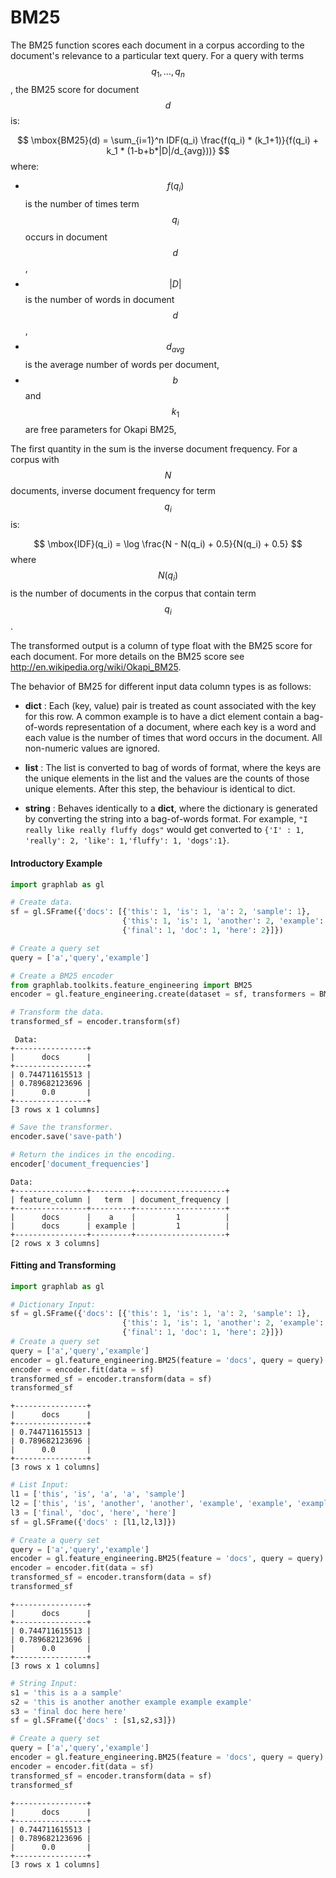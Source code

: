 # BM25

The BM25 function scores each document in a corpus according to the document's
relevance to a particular text query. For a query with terms $$q_1, \ldots,
q_n$$, the BM25 score for document $$d$$ is:
 
$$
    \mbox{BM25}(d) = \sum_{i=1}^n IDF(q_i) \frac{f(q_i) * (k_1+1)}{f(q_i) + k_1 * (1-b+b*|D|/d_{avg}))}
$$
where:
* $$f(q_i)$$ is the number of times term $$q_i$$ occurs in document $$d$$,
* $$|D|$$ is the number of words in document $$d$$,
* $$d_{avg}$$ is the average number of words per document,
* $$b$$ and $$k_1$$ are free parameters for Okapi BM25,

The first quantity in the sum is the inverse document frequency. For a corpus
with $$N$$ documents, inverse document frequency for term $$q_i$$ is:

$$
    \mbox{IDF}(q_i) = \log \frac{N - N(q_i) + 0.5}{N(q_i) + 0.5}
$$
where $$N(q_i)$$ is the number of documents in the corpus that contain term $$q_i$$.

The transformed output is a column of type float with the BM25 score for each
document. For more details on the BM25 score see
http://en.wikipedia.org/wiki/Okapi_BM25.

The behavior of BM25 for different input data column types is as follows:

* **dict** : Each (key, value) pair is treated as count associated with the key for this row. 
A common example is to have a dict element contain a bag-of-words representation of a document, where each key is a word and each value is the number of times that word occurs in the document. 
All non-numeric values are ignored.

* **list** : The list is converted to bag of words of format, where the keys are the unique elements in the list and the values are the counts of those unique elements. 
After this step, the behaviour is identical to dict.

* **string** : Behaves identically to a **dict**, where the dictionary is generated by converting the string into a bag-of-words format. 
For example, ```"I really like really fluffy dogs"``` would get converted to ```{'I' : 1, 'really': 2, 'like': 1,'fluffy': 1, 'dogs':1}```.


#### Introductory Example

```python
import graphlab as gl

# Create data.
sf = gl.SFrame({'docs': [{'this': 1, 'is': 1, 'a': 2, 'sample': 1},
                         {'this': 1, 'is': 1, 'another': 2, 'example': 3},
                         {'final': 1, 'doc': 1, 'here': 2}]})

# Create a query set 
query = ['a','query','example']

# Create a BM25 encoder
from graphlab.toolkits.feature_engineering import BM25
encoder = gl.feature_engineering.create(dataset = sf, transformers = BM25(feature = 'docs', query = query))

# Transform the data.
transformed_sf = encoder.transform(sf)
```
```no-highlight
 Data:
+----------------+
|      docs      |
+----------------+
| 0.744711615513 |
| 0.789682123696 |
|      0.0       |
+----------------+
[3 rows x 1 columns]
```
```python
# Save the transformer.
encoder.save('save-path')

# Return the indices in the encoding.
encoder['document_frequencies']
```
```no-highlight
Data:
+----------------+---------+--------------------+
| feature_column |   term  | document_frequency |
+----------------+---------+--------------------+
|      docs      |    a    |         1          |
|      docs      | example |         1          |
+----------------+---------+--------------------+
[2 rows x 3 columns]
```

#### Fitting and Transforming
```python
import graphlab as gl

# Dictionary Input:
sf = gl.SFrame({'docs': [{'this': 1, 'is': 1, 'a': 2, 'sample': 1},
                         {'this': 1, 'is': 1, 'another': 2, 'example': 3},
                         {'final': 1, 'doc': 1, 'here': 2}]})
# Create a query set 
query = ['a','query','example']
encoder = gl.feature_engineering.BM25(feature = 'docs', query = query)
encoder = encoder.fit(data = sf)
transformed_sf = encoder.transform(data = sf)
transformed_sf
```
```no-highlight
+----------------+
|      docs      |
+----------------+
| 0.744711615513 |
| 0.789682123696 |
|      0.0       |
+----------------+
[3 rows x 1 columns]
```

```python
# List Input:
l1 = ['this', 'is', 'a', 'a', 'sample']
l2 = ['this', 'is', 'another', 'another', 'example', 'example', 'example']
l3 = ['final', 'doc', 'here', 'here']
sf = gl.SFrame({'docs' : [l1,l2,l3]})

# Create a query set 
query = ['a','query','example']
encoder = gl.feature_engineering.BM25(feature = 'docs', query = query)
encoder = encoder.fit(data = sf)
transformed_sf = encoder.transform(data = sf)
transformed_sf
```
```no-highlight
+----------------+
|      docs      |
+----------------+
| 0.744711615513 |
| 0.789682123696 |
|      0.0       |
+----------------+
[3 rows x 1 columns]
```
```python
# String Input:
s1 = 'this is a a sample'
s2 = 'this is another another example example example'
s3 = 'final doc here here'
sf = gl.SFrame({'docs' : [s1,s2,s3]})

# Create a query set 
query = ['a','query','example']
encoder = gl.feature_engineering.BM25(feature = 'docs', query = query)
encoder = encoder.fit(data = sf)
transformed_sf = encoder.transform(data = sf)
transformed_sf
```
```no-highlight
+----------------+
|      docs      |
+----------------+
| 0.744711615513 |
| 0.789682123696 |
|      0.0       |
+----------------+
[3 rows x 1 columns]
```

